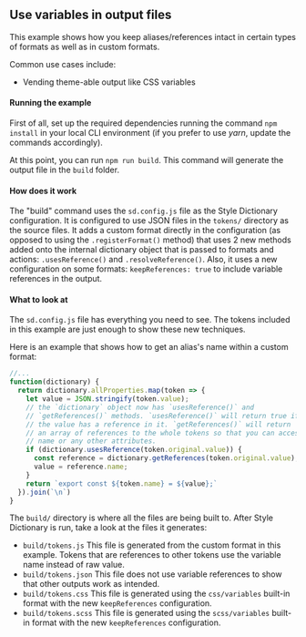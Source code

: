 ## Use variables in output files

This example shows how you keep aliases/references intact in certain types of formats as well as in custom formats.

Common use cases include:

- Vending theme-able output like CSS variables

#### Running the example

First of all, set up the required dependencies running the command `npm install` in your local CLI environment (if you prefer to use *yarn*, update the commands accordingly).

At this point, you can run `npm run build`. This command will generate the output file in the `build` folder.

#### How does it work

The "build" command uses the `sd.config.js` file as the Style Dictionary configuration. It is configured to use JSON files in the `tokens/` directory as the source files. It adds a custom format directly in the configuration (as opposed to using the `.registerFormat()` method) that uses 2 new methods added onto the internal dictionary object that is passed to formats and actions: `.usesReference()` and `.resolveReference()`. Also, it uses a new configuration on some formats: `keepReferences: true` to include variable references in the output.


#### What to look at

The `sd.config.js` file has everything you need to see. The tokens included in this example are just enough to show these new techniques.

Here is an example that shows how to get an alias's name within a custom format:
```javascript
//...
function(dictionary) {
  return dictionary.allProperties.map(token => {
    let value = JSON.stringify(token.value);
    // the `dictionary` object now has `usesReference()` and
    // `getReferences()` methods. `usesReference()` will return true if
    // the value has a reference in it. `getReferences()` will return 
    // an array of references to the whole tokens so that you can access its 
    // name or any other attributes.
    if (dictionary.usesReference(token.original.value)) {
      const reference = dictionary.getReferences(token.original.value);
      value = reference.name;
    }
    return `export const ${token.name} = ${value};`
  }).join(`\n`)
}
```

The `build/` directory is where all the files are being built to. After Style Dictionary is run, take a look at the files it generates:

* `build/tokens.js` This file is generated from the custom format in this example. Tokens that are references to other tokens use the variable name instead of raw value.
* `build/tokens.json` This file does not use variable references to show that other outputs work as intended.
* `build/tokens.css` This file is generated using the `css/variables` built-in format with the new `keepReferences` configuration.
* `build/tokens.scss` This file is generated using the `scss/variables` built-in format with the new `keepReferences` configuration.
